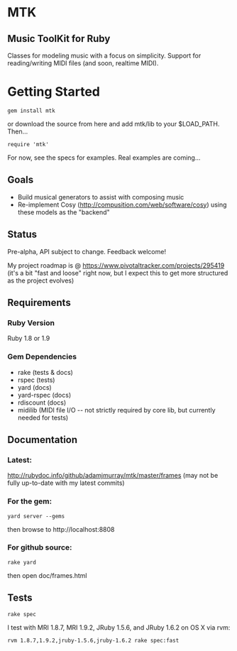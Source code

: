 # MTK
## Music ToolKit for Ruby

Classes for modeling music with a focus on simplicity. Support for reading/writing MIDI files (and soon, realtime MIDI).


# Getting Started

    gem install mtk

or download the source from here and add mtk/lib to your $LOAD_PATH. Then...

    require 'mtk'

For now, see the specs for examples. Real examples are coming...


## Goals

* Build musical generators to assist with composing music
* Re-implement Cosy (http://compusition.com/web/software/cosy) using these models as the "backend"



## Status

Pre-alpha, API subject to change. Feedback welcome!

My project roadmap is @ https://www.pivotaltracker.com/projects/295419
(it's a bit "fast and loose" right now, but I expect this to get more structured as the project evolves)



## Requirements
### Ruby Version

Ruby 1.8 or 1.9


### Gem Dependencies

* rake (tests & docs)
* rspec (tests)
* yard (docs)
* yard-rspec (docs)
* rdiscount (docs)
* midilib (MIDI file I/O -- not strictly required by core lib, but currently needed for tests)



## Documentation

### Latest:

http://rubydoc.info/github/adamjmurray/mtk/master/frames (may not be fully up-to-date with my latest commits)

### For the gem:

    yard server --gems

then browse to http://localhost:8808

### For github source:

    rake yard

then open doc/frames.html



## Tests

    rake spec

I test with MRI 1.8.7, MRI 1.9.2, JRuby 1.5.6, and JRuby 1.6.2 on OS X via rvm:

    rvm 1.8.7,1.9.2,jruby-1.5.6,jruby-1.6.2 rake spec:fast

